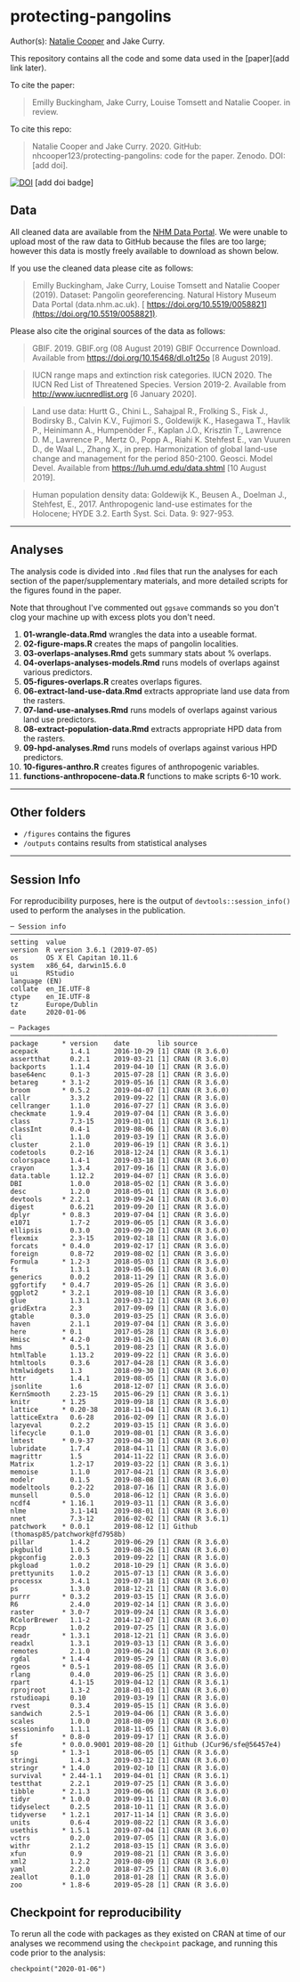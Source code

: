 # protecting-pangolins

Author(s): [Natalie Cooper](mailto:natalie.cooper.@nhm.ac.uk) and Jake Curry.

This repository contains all the code and some data used in the [paper](add link later). 

To cite the paper: 
> Emilly Buckingham, Jake Curry, Louise Tomsett and Natalie Cooper. in review.

To cite this repo: 
> Natalie Cooper and Jake Curry. 2020. GitHub: nhcooper123/protecting-pangolins: code for the paper. Zenodo. DOI: [add doi].

[![DOI](https://zenodo.org/badge/161480153.svg)](https://zenodo.org/badge/latestdoi/161480153) [add doi badge]

## Data
All cleaned data are available from the [NHM Data Portal](https://doi.org/10.5519/0065209).
We were unable to upload most of the raw data to GitHub because the files are too large; however this data is mostly freely available to download as shown below.

If you use the cleaned data please cite as follows: 
> Emilly Buckingham, Jake Curry, Louise Tomsett and Natalie Cooper (2019). Dataset: Pangolin georeferencing. Natural History Museum Data Portal (data.nhm.ac.uk). [ https://doi.org/10.5519/0058821](https://doi.org/10.5519/0058821).

Please also cite the original sources of the data as follows:

> GBIF. 2019. GBIF.org (08 August 2019) GBIF Occurrence Download. Available from https://doi.org/10.15468/dl.o1t25o [8 August 2019].

> IUCN range maps and extinction risk categories. IUCN 2020. The IUCN Red List of Threatened Species. Version 2019-2. Available from http://www.iucnredlist.org [6 January 2020].

> Land use data: Hurtt G., Chini L., Sahajpal R., Frolking S., Fisk J., Bodirsky B., Calvin K.V., Fujimori S., Goldewijk K., Hasegawa T., Havlik P., Heinimann A., Humpenöder F., Kaplan J.O., Krisztin T., Lawrence D. M., Lawrence P., Mertz O., Popp A., Riahi K. Stehfest E., van Vuuren D., de Waal L., Zhang X., in prep. Harmonization of global land-use change and management for the period 850-2100. Geosci. Model Devel. Available from https://luh.umd.edu/data.shtml [10 August 2019].

> Human population density data: Goldewijk K., Beusen A., Doelman J., Stehfest, E., 2017. Anthropogenic land-use estimates for the Holocene; HYDE 3.2. Earth Syst. Sci. Data. 9: 927-953.

-------
## Analyses
The analysis code is divided into `.Rmd` files that run the analyses for each section of the paper/supplementary materials, and more detailed scripts for the figures found in the paper.

Note that throughout I've commented out `ggsave` commands so you don't clog your machine up with excess plots you don't need.

1. **01-wrangle-data.Rmd** wrangles the data into a useable format.
1. **02-figure-maps.R** creates the maps of pangolin localities.
1. **03-overlaps-analyses.Rmd** gets summary stats about % overlaps.
1. **04-overlaps-analyses-models.Rmd** runs models of overlaps against various predictors.
1. **05-figures-overlaps.R** creates overlaps figures.
1. **06-extract-land-use-data.Rmd** extracts appropriate land use data from the rasters.
1. **07-land-use-analyses.Rmd** runs models of overlaps against various land use predictors.
1. **08-extract-population-data.Rmd** extracts appropriate HPD data from the rasters.
1. **09-hpd-analyses.Rmd** runs models of overlaps against various HPD predictors.
1. **10-figures-anthro.R** creates figures of anthropogenic variables.
1. **functions-anthropocene-data.R** functions to make scripts 6-10 work.

-------
## Other folders

* `/figures` contains the figures
* `/outputs` contains results from statistical analyses

-------
## Session Info
For reproducibility purposes, here is the output of `devtools::session_info()` used to perform the analyses in the publication.

    ─ Session info ────────────────────────────────────────────────────────────────────────────────
    setting  value                       
    version  R version 3.6.1 (2019-07-05)
    os       OS X El Capitan 10.11.6     
    system   x86_64, darwin15.6.0        
    ui       RStudio                     
    language (EN)                        
    collate  en_IE.UTF-8                 
    ctype    en_IE.UTF-8                 
    tz       Europe/Dublin               
    date     2020-01-06                  

    ─ Packages ───────────────────────────────────────────────────────────────────
    package      * version    date       lib source 
    acepack        1.4.1      2016-10-29 [1] CRAN (R 3.6.0)                      
    assertthat     0.2.1      2019-03-21 [1] CRAN (R 3.6.0)                      
    backports      1.1.4      2019-04-10 [1] CRAN (R 3.6.0)                      
    base64enc      0.1-3      2015-07-28 [1] CRAN (R 3.6.0)                      
    betareg      * 3.1-2      2019-05-16 [1] CRAN (R 3.6.0)                      
    broom        * 0.5.2      2019-04-07 [1] CRAN (R 3.6.0)                      
    callr          3.3.2      2019-09-22 [1] CRAN (R 3.6.0)                      
    cellranger     1.1.0      2016-07-27 [1] CRAN (R 3.6.0)                      
    checkmate      1.9.4      2019-07-04 [1] CRAN (R 3.6.0)                      
    class          7.3-15     2019-01-01 [1] CRAN (R 3.6.1)                      
    classInt       0.4-1      2019-08-06 [1] CRAN (R 3.6.0)                      
    cli            1.1.0      2019-03-19 [1] CRAN (R 3.6.0)                      
    cluster        2.1.0      2019-06-19 [1] CRAN (R 3.6.1)                      
    codetools      0.2-16     2018-12-24 [1] CRAN (R 3.6.1)                      
    colorspace     1.4-1      2019-03-18 [1] CRAN (R 3.6.0)                      
    crayon         1.3.4      2017-09-16 [1] CRAN (R 3.6.0)                      
    data.table     1.12.2     2019-04-07 [1] CRAN (R 3.6.0)                      
    DBI            1.0.0      2018-05-02 [1] CRAN (R 3.6.0)                      
    desc           1.2.0      2018-05-01 [1] CRAN (R 3.6.0)                      
    devtools     * 2.2.1      2019-09-24 [1] CRAN (R 3.6.0)                      
    digest         0.6.21     2019-09-20 [1] CRAN (R 3.6.0)                      
    dplyr        * 0.8.3      2019-07-04 [1] CRAN (R 3.6.0)                      
    e1071          1.7-2      2019-06-05 [1] CRAN (R 3.6.0)                      
    ellipsis       0.3.0      2019-09-20 [1] CRAN (R 3.6.0)                      
    flexmix        2.3-15     2019-02-18 [1] CRAN (R 3.6.0)                      
    forcats      * 0.4.0      2019-02-17 [1] CRAN (R 3.6.0)                      
    foreign        0.8-72     2019-08-02 [1] CRAN (R 3.6.0)                      
    Formula      * 1.2-3      2018-05-03 [1] CRAN (R 3.6.0)                      
    fs             1.3.1      2019-05-06 [1] CRAN (R 3.6.0)                      
    generics       0.0.2      2018-11-29 [1] CRAN (R 3.6.0)                      
    ggfortify    * 0.4.7      2019-05-26 [1] CRAN (R 3.6.0)                      
    ggplot2      * 3.2.1      2019-08-10 [1] CRAN (R 3.6.0)                      
    glue           1.3.1      2019-03-12 [1] CRAN (R 3.6.0)                      
    gridExtra      2.3        2017-09-09 [1] CRAN (R 3.6.0)                      
    gtable         0.3.0      2019-03-25 [1] CRAN (R 3.6.0)                      
    haven          2.1.1      2019-07-04 [1] CRAN (R 3.6.0)                      
    here         * 0.1        2017-05-28 [1] CRAN (R 3.6.0)                      
    Hmisc        * 4.2-0      2019-01-26 [1] CRAN (R 3.6.0)                      
    hms            0.5.1      2019-08-23 [1] CRAN (R 3.6.0)                      
    htmlTable      1.13.2     2019-09-22 [1] CRAN (R 3.6.0)                      
    htmltools      0.3.6      2017-04-28 [1] CRAN (R 3.6.0)                      
    htmlwidgets    1.3        2018-09-30 [1] CRAN (R 3.6.0)                      
    httr           1.4.1      2019-08-05 [1] CRAN (R 3.6.0)                      
    jsonlite       1.6        2018-12-07 [1] CRAN (R 3.6.0)                      
    KernSmooth     2.23-15    2015-06-29 [1] CRAN (R 3.6.1)                      
    knitr        * 1.25       2019-09-18 [1] CRAN (R 3.6.0)                      
    lattice      * 0.20-38    2018-11-04 [1] CRAN (R 3.6.1)                      
    latticeExtra   0.6-28     2016-02-09 [1] CRAN (R 3.6.0)                      
    lazyeval       0.2.2      2019-03-15 [1] CRAN (R 3.6.0)                      
    lifecycle      0.1.0      2019-08-01 [1] CRAN (R 3.6.0)                      
    lmtest       * 0.9-37     2019-04-30 [1] CRAN (R 3.6.0)                      
    lubridate      1.7.4      2018-04-11 [1] CRAN (R 3.6.0)                      
    magrittr       1.5        2014-11-22 [1] CRAN (R 3.6.0)                      
    Matrix         1.2-17     2019-03-22 [1] CRAN (R 3.6.1)                      
    memoise        1.1.0      2017-04-21 [1] CRAN (R 3.6.0)                      
    modelr         0.1.5      2019-08-08 [1] CRAN (R 3.6.0)                      
    modeltools     0.2-22     2018-07-16 [1] CRAN (R 3.6.0)                      
    munsell        0.5.0      2018-06-12 [1] CRAN (R 3.6.0)                      
    ncdf4        * 1.16.1     2019-03-11 [1] CRAN (R 3.6.0)                      
    nlme           3.1-141    2019-08-01 [1] CRAN (R 3.6.0)                      
    nnet           7.3-12     2016-02-02 [1] CRAN (R 3.6.1)                      
    patchwork    * 0.0.1      2019-08-12 [1] Github (thomasp85/patchwork@fd7958b)
    pillar         1.4.2      2019-06-29 [1] CRAN (R 3.6.0)                      
    pkgbuild       1.0.5      2019-08-26 [1] CRAN (R 3.6.0)                      
    pkgconfig      2.0.3      2019-09-22 [1] CRAN (R 3.6.0)                      
    pkgload        1.0.2      2018-10-29 [1] CRAN (R 3.6.0)                      
    prettyunits    1.0.2      2015-07-13 [1] CRAN (R 3.6.0)                      
    processx       3.4.1      2019-07-18 [1] CRAN (R 3.6.0)                      
    ps             1.3.0      2018-12-21 [1] CRAN (R 3.6.0)                      
    purrr        * 0.3.2      2019-03-15 [1] CRAN (R 3.6.0)                      
    R6             2.4.0      2019-02-14 [1] CRAN (R 3.6.0)                      
    raster       * 3.0-7      2019-09-24 [1] CRAN (R 3.6.0)                      
    RColorBrewer   1.1-2      2014-12-07 [1] CRAN (R 3.6.0)                      
    Rcpp           1.0.2      2019-07-25 [1] CRAN (R 3.6.0)                      
    readr        * 1.3.1      2018-12-21 [1] CRAN (R 3.6.0)                      
    readxl         1.3.1      2019-03-13 [1] CRAN (R 3.6.0)                      
    remotes        2.1.0      2019-06-24 [1] CRAN (R 3.6.0)                      
    rgdal        * 1.4-4      2019-05-29 [1] CRAN (R 3.6.0)                      
    rgeos        * 0.5-1      2019-08-05 [1] CRAN (R 3.6.0)                      
    rlang          0.4.0      2019-06-25 [1] CRAN (R 3.6.0)                      
    rpart          4.1-15     2019-04-12 [1] CRAN (R 3.6.1)                      
    rprojroot      1.3-2      2018-01-03 [1] CRAN (R 3.6.0)                      
    rstudioapi     0.10       2019-03-19 [1] CRAN (R 3.6.0)                      
    rvest          0.3.4      2019-05-15 [1] CRAN (R 3.6.0)                      
    sandwich       2.5-1      2019-04-06 [1] CRAN (R 3.6.0)                      
    scales         1.0.0      2018-08-09 [1] CRAN (R 3.6.0)                      
    sessioninfo    1.1.1      2018-11-05 [1] CRAN (R 3.6.0)                      
    sf           * 0.8-0      2019-09-17 [1] CRAN (R 3.6.0)                      
    sfe          * 0.0.0.9001 2019-08-20 [1] Github (JCur96/sfe@56457e4)         
    sp           * 1.3-1      2018-06-05 [1] CRAN (R 3.6.0)                      
    stringi        1.4.3      2019-03-12 [1] CRAN (R 3.6.0)                      
    stringr      * 1.4.0      2019-02-10 [1] CRAN (R 3.6.0)                      
    survival     * 2.44-1.1   2019-04-01 [1] CRAN (R 3.6.1)                      
    testthat       2.2.1      2019-07-25 [1] CRAN (R 3.6.0)                      
    tibble       * 2.1.3      2019-06-06 [1] CRAN (R 3.6.0)                      
    tidyr        * 1.0.0      2019-09-11 [1] CRAN (R 3.6.0)                      
    tidyselect     0.2.5      2018-10-11 [1] CRAN (R 3.6.0)                      
    tidyverse    * 1.2.1      2017-11-14 [1] CRAN (R 3.6.0)                      
    units          0.6-4      2019-08-22 [1] CRAN (R 3.6.0)                      
    usethis      * 1.5.1      2019-07-04 [1] CRAN (R 3.6.0)                      
    vctrs          0.2.0      2019-07-05 [1] CRAN (R 3.6.0)                      
    withr          2.1.2      2018-03-15 [1] CRAN (R 3.6.0)                      
    xfun           0.9        2019-08-21 [1] CRAN (R 3.6.0)                      
    xml2           1.2.2      2019-08-09 [1] CRAN (R 3.6.0)                      
    yaml           2.2.0      2018-07-25 [1] CRAN (R 3.6.0)                      
    zeallot        0.1.0      2018-01-28 [1] CRAN (R 3.6.0)                      
    zoo          * 1.8-6      2019-05-28 [1] CRAN (R 3.6.0)

## Checkpoint for reproducibility
To rerun all the code with packages as they existed on CRAN at time of our analyses we recommend using the `checkpoint` package, and running this code prior to the analysis:

```{r}
checkpoint("2020-01-06")
```
